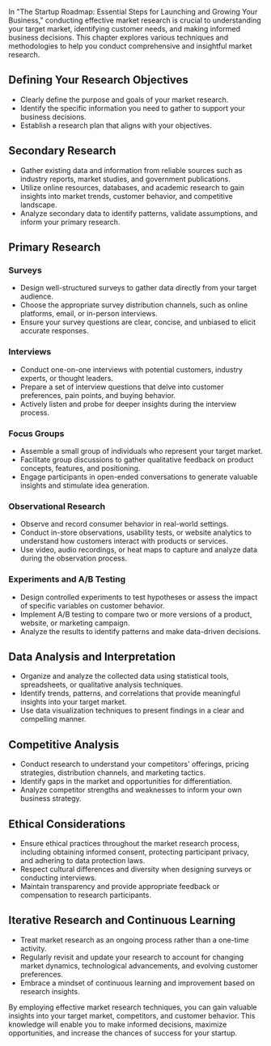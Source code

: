
In "The Startup Roadmap: Essential Steps for Launching and Growing Your Business," conducting effective market research is crucial to understanding your target market, identifying customer needs, and making informed business decisions. This chapter explores various techniques and methodologies to help you conduct comprehensive and insightful market research.

Defining Your Research Objectives
---------------------------------

* Clearly define the purpose and goals of your market research.
* Identify the specific information you need to gather to support your business decisions.
* Establish a research plan that aligns with your objectives.

Secondary Research
------------------

* Gather existing data and information from reliable sources such as industry reports, market studies, and government publications.
* Utilize online resources, databases, and academic research to gain insights into market trends, customer behavior, and competitive landscape.
* Analyze secondary data to identify patterns, validate assumptions, and inform your primary research.

Primary Research
----------------

### Surveys

* Design well-structured surveys to gather data directly from your target audience.
* Choose the appropriate survey distribution channels, such as online platforms, email, or in-person interviews.
* Ensure your survey questions are clear, concise, and unbiased to elicit accurate responses.

### Interviews

* Conduct one-on-one interviews with potential customers, industry experts, or thought leaders.
* Prepare a set of interview questions that delve into customer preferences, pain points, and buying behavior.
* Actively listen and probe for deeper insights during the interview process.

### Focus Groups

* Assemble a small group of individuals who represent your target market.
* Facilitate group discussions to gather qualitative feedback on product concepts, features, and positioning.
* Engage participants in open-ended conversations to generate valuable insights and stimulate idea generation.

### Observational Research

* Observe and record consumer behavior in real-world settings.
* Conduct in-store observations, usability tests, or website analytics to understand how customers interact with products or services.
* Use video, audio recordings, or heat maps to capture and analyze data during the observation process.

### Experiments and A/B Testing

* Design controlled experiments to test hypotheses or assess the impact of specific variables on customer behavior.
* Implement A/B testing to compare two or more versions of a product, website, or marketing campaign.
* Analyze the results to identify patterns and make data-driven decisions.

Data Analysis and Interpretation
--------------------------------

* Organize and analyze the collected data using statistical tools, spreadsheets, or qualitative analysis techniques.
* Identify trends, patterns, and correlations that provide meaningful insights into your target market.
* Use data visualization techniques to present findings in a clear and compelling manner.

Competitive Analysis
--------------------

* Conduct research to understand your competitors' offerings, pricing strategies, distribution channels, and marketing tactics.
* Identify gaps in the market and opportunities for differentiation.
* Analyze competitor strengths and weaknesses to inform your own business strategy.

Ethical Considerations
----------------------

* Ensure ethical practices throughout the market research process, including obtaining informed consent, protecting participant privacy, and adhering to data protection laws.
* Respect cultural differences and diversity when designing surveys or conducting interviews.
* Maintain transparency and provide appropriate feedback or compensation to research participants.

Iterative Research and Continuous Learning
------------------------------------------

* Treat market research as an ongoing process rather than a one-time activity.
* Regularly revisit and update your research to account for changing market dynamics, technological advancements, and evolving customer preferences.
* Embrace a mindset of continuous learning and improvement based on research insights.

By employing effective market research techniques, you can gain valuable insights into your target market, competitors, and customer behavior. This knowledge will enable you to make informed decisions, maximize opportunities, and increase the chances of success for your startup.
